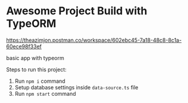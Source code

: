 # Awesome Project Build with TypeORM

https://theazimjon.postman.co/workspace/602ebc45-7a18-48c8-8c1a-60ece98f33ef

basic app with typeorm

Steps to run this project:

1. Run `npm i` command
2. Setup database settings inside `data-source.ts` file
3. Run `npm start` command
